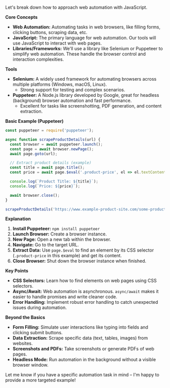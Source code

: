 

Let's break down how to approach web automation with JavaScript. 

**Core Concepts**

* **Web Automation:** Automating tasks in web browsers, like filling forms, clicking buttons, scraping data, etc.
* **JavaScript:**  The primary language for web automation. Our tools will use  JavaScript to interact with web pages.
* **Libraries/Frameworks:** We'll use a library like Selenium or Puppeteer to simplify web automation. These handle the browser control and interaction complexities.

**Tools**

* **Selenium:** A widely used framework for automating browsers across multiple platforms (Windows, macOS, Linux).
   * Strong support for testing and complex scenarios.
* **Puppeteer:** A Node.js library developed by Google, great for headless (background) browser automation and fast performance.
   * Excellent for tasks like screenshotting, PDF generation, and content extraction.

**Basic Example (Puppeteer)**

```javascript
const puppeteer = require('puppeteer');

async function scrapeProductDetails(url) {
  const browser = await puppeteer.launch();
  const page = await browser.newPage();
  await page.goto(url);

  // Extract product details (example)
  const title = await page.title();
  const price = await page.$eval('.product-price', el => el.textContent);

  console.log(`Product Title: ${title}`);
  console.log(`Price: ${price}`);

  await browser.close();
}

scrapeProductDetails('https://www.example-product-site.com/some-product'); 
```

**Explanation**

1. **Install Puppeteer:** `npm install puppeteer`
2. **Launch Browser:** Create a browser instance.
3. **New Page:** Open a new tab within the browser.
4. **Navigate:** Go to the target URL.
5. **Extract Data:** Use `page.$eval` to find an element by its CSS selector (`.product-price` in this example) and get its content.
6. **Close Browser:**  Shut down the browser instance when finished.

**Key Points**

* **CSS Selectors:**  Learn how to find elements on web pages using CSS selectors.
* **Async/Await:**  Web automation is asynchronous. `async/await` makes it easier to handle promises and write cleaner code.
* **Error Handling:**  Implement robust error handling to catch unexpected issues during automation.

**Beyond the Basics**

* **Form Filling:** Simulate user interactions like typing into fields and clicking submit buttons.
* **Data Extraction:** Scrape specific data (text, tables, images) from websites.
* **Screenshots and PDFs:** Take screenshots or generate PDFs of web pages.
* **Headless Mode:** Run automation in the background without a visible browser window.

Let me know if you have a specific automation task in mind – I'm happy to provide a more targeted example!